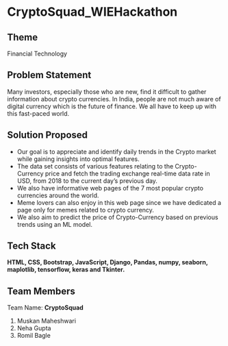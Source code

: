 # CryptoSquad_WIEHackathon

## Theme
Financial Technology

## Problem Statement
Many investors, especially those who are new, find it difficult to gather information about crypto currencies. In India, people are not much aware of digital currency which is the future of finance. We all have to keep up with this fast-paced world.

## Solution Proposed
<ul>
  <li>Our goal is to appreciate and identify daily trends in the Crypto market while gaining insights into optimal features.</li>
  <li>The data set consists of various features relating to the Crypto-Currency price and fetch the trading exchange real-time data rate in USD, from 2018 to the current day’s previous day.</li>
  <li>We also have informative web pages of the 7 most popular crypto currencies around the world.</li>
  <li>Meme lovers can also enjoy in this web page since we have dedicated a page only for memes related to crypto currency.</li>
  <li>We also aim to predict the price of Crypto-Currency based on previous trends using an ML model.</li>
</ul>

## Tech Stack
<b>HTML, CSS, Bootstrap, JavaScript, Django, Pandas, numpy, seaborn, maplotlib, tensorflow, keras and Tkinter.</b>

## Team Members
Team Name: <b>CryptoSquad</b>
1. Muskan Maheshwari
2. Neha Gupta
3. Romil Bagle
